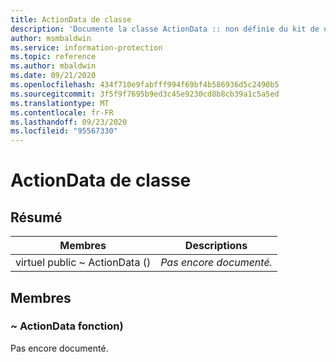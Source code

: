 ```yaml
---
title: ActionData de classe
description: 'Documente la classe ActionData :: non définie du kit de développement logiciel (SDK) Microsoft Information Protection (MIP).'
author: msmbaldwin
ms.service: information-protection
ms.topic: reference
ms.author: mbaldwin
ms.date: 09/21/2020
ms.openlocfilehash: 434f710e9fabfff994f69bf4b586936d5c2490b5
ms.sourcegitcommit: 3f5f9f7695b9ed3c45e9230cd8b8cb39a1c5a5ed
ms.translationtype: MT
ms.contentlocale: fr-FR
ms.lasthandoff: 09/23/2020
ms.locfileid: "95567330"
---
```

# <a name="class-actiondata"></a>ActionData de classe 
  
## <a name="summary"></a>Résumé
 Membres                        | Descriptions                                
--------------------------------|---------------------------------------------
virtuel public ~ ActionData ()  | _Pas encore documenté._
  
## <a name="members"></a>Membres
  
### <a name="actiondata-function"></a>~ ActionData fonction)
Pas encore documenté.
